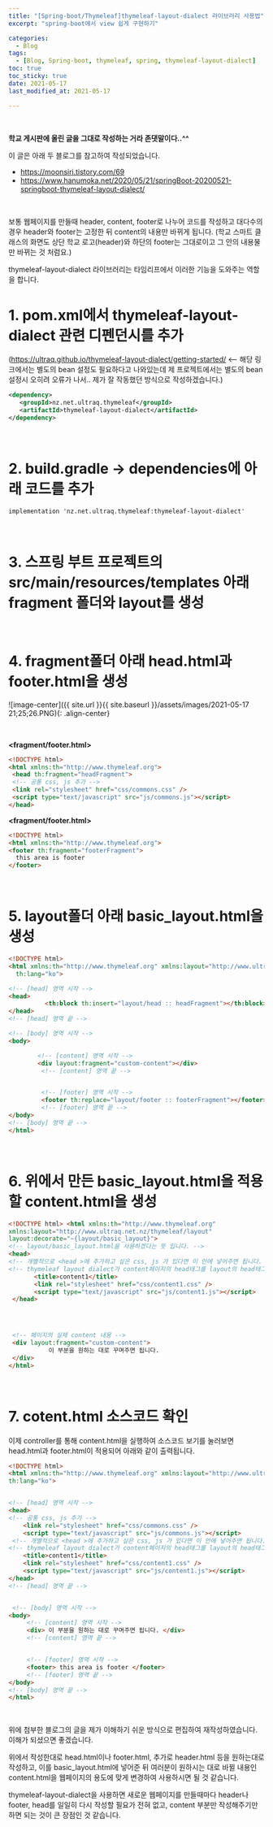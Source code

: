 ```yaml
---
title: "[Spring-boot/Thymeleaf]thymeleaf-layout-dialect 라이브러리 사용법"
excerpt: "spring-boot에서 view 쉽게 구현하기"

categories:
  - Blog
tags: 
  - [Blog, Spring-boot, thymeleaf, spring, thymeleaf-layout-dialect]
toc: true
toc_sticky: true
date: 2021-05-17
last_modified_at: 2021-05-17

---
```


<br>

 __학교 게시판에 올린 글을 그대로 작성하는 거라 존댓말이다..^^__ 

 이 글은 아래 두 블로그를 참고하여 작성되었습니다.

 - <https://moonsiri.tistory.com/69>
 - <https://www.hanumoka.net/2020/05/21/springBoot-20200521-springboot-thymeleaf-layout-dialect/>
 

<br>

보통 웹페이지를 만들때 header, content, footer로 나누어 코드를 작성하고 대다수의 경우 header와 footer는 고정한 뒤 
content의 내용만 바뀌게 됩니다. 
(학교 스마트 클래스의 화면도 상단 학교 로고(header)와 하단의 footer는 그대로이고 그 안의 내용물만 바뀌는 것 처럼요.)

thymeleaf-layout-dialect 라이브러리는 타임리프에서 이러한 기능을 도와주는 역할을 합니다.


# 1. pom.xml에서  thymeleaf-layout-dialect 관련 디펜던시를 추가


(https://ultraq.github.io/thymeleaf-layout-dialect/getting-started/ <-- 해당 링크에서는 별도의 bean 설정도 필요하다고 나와있는데
제 프로젝트에서는 별도의 bean 설정시 오히려 오류가 나서.. 제가 잘 작동했던 방식으로 작성하겠습니다.)


```xml
<dependency>
   <groupId>nz.net.ultraq.thymeleaf</groupId>
   <artifactId>thymeleaf-layout-dialect</artifactId>
</dependency>
```

<br>

# 2. build.gradle -> dependencies에 아래 코드를 추가

```xml
implementation 'nz.net.ultraq.thymeleaf:thymeleaf-layout-dialect'
```

<br>

# 3. 스프링 부트 프로젝트의 src/main/resources/templates 아래 fragment 폴더와 layout를 생성

<br>

# 4. fragment폴더 아래 head.html과 footer.html을 생성

![image-center]({{ site.url }}{{ site.baseurl }}/assets/images/2021-05-17 21;25;26.PNG){: .align-center}

<br>

**<fragment/footer.html>**
```html
<!DOCTYPE html> 
<html xmlns:th="http://www.thymeleaf.org"> 
 <head th:fragment="headFragment"> 
 <!-- 공통 css, js 추가 -->
 <link rel="stylesheet" href="css/commons.css" />
 <script type="text/javascript" src="js/commons.js"></script> 
</head>
```

**<fragment/footer.html>**
```html
<!DOCTYPE html> 
<html xmlns:th="http://www.thymeleaf.org"> 
<footer th:fragment="footerFragment"> 
  this area is footer 
</footer>
```

<br>

# 5. layout폴더 아래 basic_layout.html을 생성

```html
<!DOCTYPE html> 
<html xmlns:th="http://www.thymeleaf.org" xmlns:layout="http://www.ultraq.net.nz/thymeleaf/layout"
  th:lang="ko"> 

<!-- [head] 영역 시작 --> 
<head> 
          <th:block th:insert="layout/head :: headFragment"></th:block> 
</head> 
<!-- [head] 영역 끝 --> 

<!-- [body] 영역 시작 --> 
<body>  

        <!-- [content] 영역 시작 --> 
        <div layout:fragment="custom-content"></div>
         <!-- [content] 영역 끝 --> 


         <!-- [footer] 영역 시작 --> 
         <footer th:replace="layout/footer :: footerFragment"></footer> 
         <!-- [footer] 영역 끝 --> 
</body> 
<!-- [body] 영역 끝 --> 
</html>
```
<br>

# 6. 위에서 만든 basic_layout.html을 적용할 content.html을 생성

```html
<!DOCTYPE html> <html xmlns:th="http://www.thymeleaf.org" 
xmlns:layout="http://www.ultraq.net.nz/thymeleaf/layout" 
layout:decorate="~{layout/basic_layout}">  
<!-- layout/basic_layout.html을 사용하겠다는 뜻 입니다. --> 
<head> 
<!-- 개별적으로 <head >에 추가하고 싶은 css, js 가 있다면 이 안에 넣어주면 됩니다. --> 
<!-- thymeleaf layout dialect가 content페이지의 head태그를 layout의 head태그에 자동으로 추가해준다. -->
       <title>content1</title>
       <link rel="stylesheet" href="css/content1.css" /> 
       <script type="text/javascript" src="js/content1.js"></script>
 </head> 




 <!-- 페이지의 실제 content 내용 -->
 <div layout:fragment="custom-content"> 
           이 부분을 원하는 대로 꾸며주면 됩니다. 
 </div> 
</html>
```

<br>

# 7. cotent.html 소스코드 확인

이제 controller를 통해 content.html을 실행하여 소스코드 보기를 눌러보면 head.html과 footer.html이 적용되어 아래와 같이 출력됩니다.

```html
<!DOCTYPE html> 
<html xmlns:th="http://www.thymeleaf.org" xmlns:layout="http://www.ultraq.net.nz/thymeleaf/layout" 
th:lang="ko"> 


<!-- [head] 영역 시작 --> 
<head> 
<!-- 공통 css, js 추가 --> 
    <link rel="stylesheet" href="css/commons.css" /> 
    <script type="text/javascript" src="js/commons.js"></script>
 <!-- 개별적으로 <head >에 추가하고 싶은 css, js 가 있다면 이 안에 넣어주면 됩니다. --> 
<!-- thymeleaf layout dialect가 content페이지의 head태그를 layout의 head태그에 자동으로 추가해준다. -->
    <title>content1</title> 
    <link rel="stylesheet" href="css/content1.css" />
    <script type="text/javascript" src="js/content1.js"></script> 
</head> 
<!-- [head] 영역 끝 -->


 <!-- [body] 영역 시작 --> 
<body>
     <!-- [content] 영역 시작 --> 
     <div> 이 부분을 원하는 대로 꾸며주면 됩니다. </div>
     <!-- [content] 영역 끝 --> 


     <!-- [footer] 영역 시작 --> 
     <footer> this area is footer </footer>
     <!-- [footer] 영역 끝 --> 
</body> 
<!-- [body] 영역 끝 --> 
</html>
```
<br>

위에 첨부한 블로그의 글을 제가 이해하기 쉬운 방식으로 편집하여 재작성하였습니다. 이해가 되셨으면 좋겠습니다.

 위에서 작성한대로 head.html이나 footer.html, 추가로 header.html 등을 원하는대로 작성하고, 이를 basic_layout.html에 넣어준 뒤
여러분이 원하시는 대로 바뀔 내용인 content.html을 웹페이지의 용도에 맞게 변경하여 사용하시면 될 것 같습니다.

thymeleaf-layout-dialect을 사용하면 새로운 웹페이지를 만들때마다 header나 footer, head를 일일히 다시 작성할 필요가 
전혀 없고, content 부분만 작성해주기만 하면 되는 것이 큰 장점인 것 같습니다.


